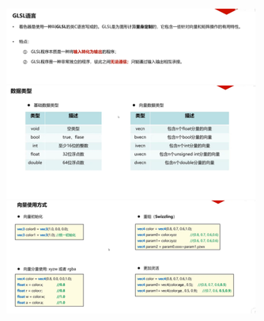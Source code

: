 ![输入图片说明](/imgs/2024-10-23/qlG2osoa38B3S6Td.png)
![输入图片说明](/imgs/2024-10-23/vXuEc12KrJwJBGhd.png)
![输入图片说明](/imgs/2024-10-23/V7oV4iQX0whKxbHO.png)
<!--stackedit_data:
eyJoaXN0b3J5IjpbOTIzNzk3NjAsLTE4OTE5NTQyOTBdfQ==
-->